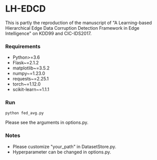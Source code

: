 # LH-EDCD
This is partly the reproduction of the manuscript of "A Learning-based Hierarchical Edge Data Corruption Detection Framework in Edge Intelligence" on KDD99 and CIC-IDS2017.


### Requirements

* Python>=3.6
* Flask~=2.1.2
* matplotlib~=3.5.2
* numpy~=1.23.0
* requests~=2.25.1
* torch~=1.12.0
* scikit-learn~=1.1.1

### Run
```python
python fed_avg.py
```

Please see the arguments in options.py.

### Notes

* Please customize "your_path" in DatasetStore.py.
* Hyperparameter can be changed in options.py.